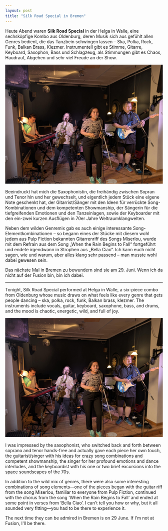 ```yaml
---
layout: post
title: "Silk Road Special in Bremen"
---
```


Heute Abend waren **Silk Road Special** in der Helga in Walle, eine sechsköpfige Kombo aus Oldenburg, deren Musik sich aus gefühlt allen Genres bedient, die das Tanzbein schwingen lassen – Ska, Polka, Rock, Funk, Balkan Brass, Klezmer. Instrumentell gibt es Stimme, Gitarre, Keyboard, Saxophon, Bass und Schlagzeug, als Stimmungen gibt es Chaos, Haudrauf, Abgehen und sehr viel Freude an der Show.

![Silk Road Special](/images/2025-05-17-silk-road-special/silk-road-special.jpeg)

Beeindruckt hat mich die Saxophonistin, die freihändig zwischen Sopran und Tenor hin und her gewechselt, und eigentlich jedem Stück eine eigene Note geschenkt hat, der Gitarrist/Sänger mit den Ideen für verrückte Song-Kombinationen und dem kompetenten Showmanship, der Sängerin für die tiefgreifenden Emotionen und den Tanzeinlagen, sowie der Keyboarder mit den ein-zwei kurzen Ausflügen in 70er Jahre Weltraumklangwelten.

Neben dem wilden Genremix gab es auch einige interessante Song-Elementkombinationen – so begann eines der Stücke mit diesem wohl jedem aus Pulp Fiction bekannten Gitarrenriff des Songs Miserlou, wurde mit dem Refrain aus dem Song „When the Rain Begins to Fall“ fortgeführt und endete irgendwann in Strophen aus „Bella Ciao“. Ich kann euch nicht sagen, wie und warum, aber alles klang sehr passend – man musste wohl dabei gewesen sein.

Das nächste Mal in Bremen zu bewundern sind sie am 29. Juni. Wenn ich da nicht auf der Fusion bin, bin ich dabei.

---

Tonight, Silk Road Special performed at Helga in Walle, a six-piece combo from Oldenburg whose music draws on what feels like every genre that gets people dancing – ska, polka, rock, funk, Balkan brass, klezmer. The instruments include vocals, guitar, keyboard, saxophone, bass, and drums, and the mood is chaotic, energetic, wild, and full of joy.

![Silk Road Special](/images/2025-05-17-silk-road-special/silk-road-special.jpeg)

I was impressed by the saxophonist, who switched back and forth between soprano and tenor hands-free and actually gave each piece her own touch, the guitarist/singer with his ideas for crazy song combinations and competent showmanship, the singer for her profound emotions and dance interludes, and the keyboardist with his one or two brief excursions into the space soundscapes of the 70s.

In addition to the wild mix of genres, there were also some interesting combinations of song elements—one of the pieces began with the guitar riff from the song Miserlou, familiar to everyone from Pulp Fiction, continued with the chorus from the song ‘When the Rain Begins to Fall’ and ended at some point in verses from ‘Bella Ciao’. I can't tell you how or why, but it all sounded very fitting—you had to be there to experience it.

The next time they can be admired in Bremen is on 29 June. If I'm not at Fusion, I'll be there.